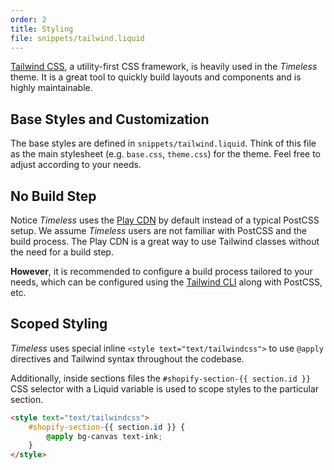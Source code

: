 ```yaml
---
order: 2
title: Styling
file: snippets/tailwind.liquid
---
```


[Tailwind CSS](https://tailwindcss.com/), a utility-first CSS framework, is heavily used in the _Timeless_ theme. It is a great tool to quickly build layouts and components and is highly maintainable.

## Base Styles and Customization

The base styles are defined in `snippets/tailwind.liquid`. Think of this file as the main stylesheet (e.g. `base.css`, `theme.css`) for the theme. Feel free to adjust according to your needs.

## No Build Step

Notice _Timeless_ uses the [Play CDN](https://tailwindcss.com/docs/installation/play-cdn) by default instead of a typical PostCSS setup. We assume _Timeless_ users are not familiar with PostCSS and the build process. The Play CDN is a great way to use Tailwind classes without the need for a build step.

**However**, it is recommended to configure a build process tailored to your needs, which can be configured using the [Tailwind CLI](https://tailwindcss.com/docs/installation#using-tailwind-cli) along with PostCSS, etc.

## Scoped Styling

_Timeless_ uses special inline `<style text="text/tailwindcss">` to use `@apply` directives and Tailwind syntax throughout the codebase.

Additionally, inside sections files the `#shopify-section-{{ section.id }}` CSS selector with a Liquid variable is used to scope styles to the particular section.

```html
<style text="text/tailwindcss">
	#shopify-section-{{ section.id }} {
		@apply bg-canvas text-ink;
	}
</style>
```
